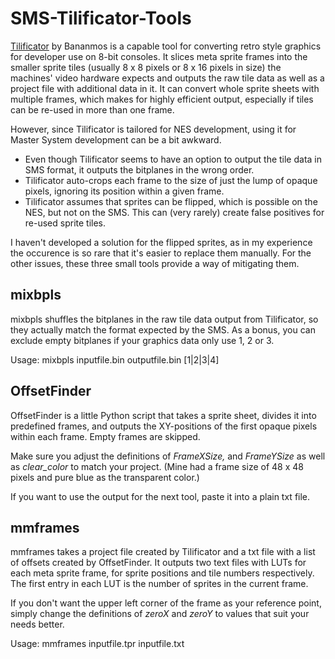 SMS-Tilificator-Tools
=====================

[Tilificator](https://sourceforge.net/projects/tilificator/) by Bananmos is a capable tool for converting retro style graphics for developer use on 8-bit consoles. It slices meta sprite frames into the smaller sprite tiles (usually 8 x 8 pixels or 8 x 16 pixels in size) the machines' video hardware expects and outputs the raw tile data as well as a project file with additional data in it. It can convert whole sprite sheets with multiple frames, which makes for highly efficient output, especially if tiles can be re-used in more than one frame.

However, since Tilificator is tailored for NES development, using it for Master System development can be a bit awkward.

- Even though Tilificator seems to have an option to output the tile data in SMS format, it outputs the bitplanes in the wrong order.
- Tilificator auto-crops each frame to the size of just the lump of opaque pixels, ignoring its position within a given frame.
- Tilificator assumes that sprites can be flipped, which is possible on the NES, but not on the SMS. This can (very rarely) create false positives for re-used sprite tiles.

I haven't developed a solution for the flipped sprites, as in my experience the occurence is so rare that it's easier to replace them manually. For the other issues, these three small tools provide a way of mitigating them.


mixbpls
-------

mixbpls shuffles the bitplanes in the raw tile data output from Tilificator, so they actually match the format expected by the SMS. As a bonus, you can exclude empty bitplanes if your graphics data only use 1, 2 or 3.

Usage: mixbpls inputfile.bin outputfile.bin [1|2|3|4]


OffsetFinder
------------

OffsetFinder is a little Python script that takes a sprite sheet, divides it into predefined frames, and outputs the XY-positions of the first opaque pixels within each frame. Empty frames are skipped.

Make sure you adjust the definitions of *FrameXSize,* and *FrameYSize* as well as *clear_color* to match your project. (Mine had a frame size of 48 x 48 pixels and pure blue as the transparent color.)

If you want to use the output for the next tool, paste it into a plain txt file.


mmframes
--------

mmframes takes a project file created by Tilificator and a txt file with a list of offsets created by OffsetFinder. It outputs two text files with LUTs for each meta sprite frame, for sprite positions and tile numbers respectively. The first entry in each LUT is the number of sprites in the current frame.

If you don't want the upper left corner of the frame as your reference point, simply change the definitions of *zeroX* and *zeroY* to values that suit your needs better.

Usage: mmframes inputfile.tpr inputfile.txt
